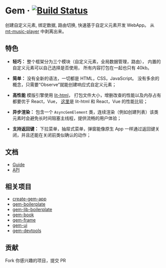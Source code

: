 # Gem &middot; [![Build Status](https://travis-ci.org/mantou132/gem.svg?branch=master)](https://travis-ci.org/mantou132/gem)

创建自定义元素, 绑定数据, 路由切换, 快速基于自定义元素开发 WebApp。
从 [mt-music-player](https://github.com/mantou132/mt-music-player) 中剥离出来。

## 特色

- **轻巧：**
  整个框架分为三个模块（自定义元素，全局数据管理，路由），
  内置的自定义元素可以自己选择是否使用，
  所有内容打包在一起也只有 40kb。

- **简单：**
  没有全新的语法，一切都是 HTML，CSS，JavaScript。
  没有多余的概念，只需要“Observe”就能创建响应式自定义元素；

- **高性能**
  模版引擎使用 [lit-html](https://github.com/Polymer/lit-html)，
  打包文件大小，增删改查的性能以及内存占有都要优于 React，Vue，
  [这里](https://rawgit.com/krausest/js-framework-benchmark/master/webdriver-ts-results/table.html)是 lit-html 和 React，Vue 的性能比较；

- **异步渲染：**
  包含一个 `AsyncGemElement` 类，连续渲染（例如创建列表）该类元素时会避免长时间阻塞主线程，提供流畅的用户体验；

- **支持返回键：**
  下拉菜单，抽屉式菜单，弹窗能像原生 App 一样通过返回键关闭，并且还能在关闭前类似确认的动作；

## 文档

- [Guide](https://gem-docs.netlify.com/guide/)
- [API](https://gem-docs.netlify.com/API/)

## 相关项目

- [create-gem-app](https://github.com/mantou132/create-gem-app)
- [gem-boilerplate](https://github.com/mantou132/gem-boilerplate)
- [gem-lib-boilerplate](https://github.com/mantou132/gem-lib-boilerplate)
- [gem-book](https://github.com/mantou132/gem-book)
- [gem-frame](https://github.com/mantou132/gem-frame)
- [gem-ui](https://github.com/mantou132/gem-ui)
- [gem-devtools](https://github.com/mantou132/gem-devtools)

## 贡献

Fork 你感兴趣的项目，提交 PR
